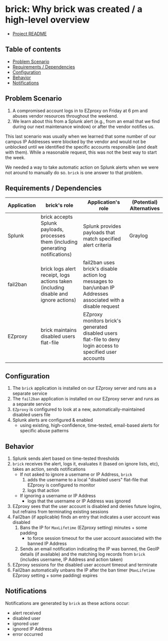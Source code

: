 <!-- omit in toc -->
# brick: Why brick was created / a high-level overview

- [Project README](../README.md)

<!-- omit in toc -->
## Table of contents

- [Problem Scenario](#problem-scenario)
- [Requirements / Dependencies](#requirements--dependencies)
- [Configuration](#configuration)
- [Behavior](#behavior)
- [Notifications](#notifications)

## Problem Scenario

1. A compromised account logs in to EZproxy on Friday at 6 pm and abuses
   vendor resources throughout the weekend.
1. We learn about this from a Splunk alert (e.g., from an email that we find
   during our next maintenance window) or after the vendor notifies us.

This last scenario was usually when we learned that some number of our campus
IP Addresses were blocked by the vendor and would not be unblocked until we
identified the specific accounts responsible (and dealt with them). While a
reasonable request, this was not the best way to start the week.

We needed a way to take automatic action on Splunk alerts when we were not
around to manually do so. `brick` is one answer to that problem.

## Requirements / Dependencies

| Application | brick's role                                                                        | Application's role                                                                                            | (Potential) Alternatives |
| ----------- | ----------------------------------------------------------------------------------- | ------------------------------------------------------------------------------------------------------------- | ------------------------ |
| Splunk      | brick accepts Splunk payloads, processes them (including generating notifications)  | Splunk provides payloads that match specified alert criteria                                                  | Graylog                  |
| fail2ban    | brick logs alert receipt, logs actions taken (including disable and ignore actions) | fail2ban uses brick's disable action log messages to ban/unban IP Addresses associated with a disable request |                          |
| EZproxy     | brick maintains disabled users flat-file                                            | EZproxy monitors brick's generated disabled users flat-file to deny login access to specified user accounts   |                          |

## Configuration

1. The `brick` application is installed on our EZproxy server and runs as a
   separate service
1. The `fail2ban` application is installed on our EZproxy server and runs as a
   separate service
1. `EZproxy` is configured to look at a new, automatically-maintained disabled
   users file
1. Splunk alerts are configured & enabled
   - using existing, high-confidence, time-tested, email-based alerts for
     specific abuse patterns

## Behavior

1. Splunk sends alert based on time-tested thresholds
1. `brick` receives the alert, logs it, evaluates it (based on ignore
   lists, etc), takes an action, sends notifications
   - If not asked to ignore a username or IP Address, `brick`
       1. adds the username to a local "disabled users" flat-file that EZproxy
          is configured to monitor
       1. logs that action
   - If ignoring a username or IP Address
       - logs that the username or IP Address was ignored
1. EZproxy sees that the user account is disabled and denies future logins,
   but refrains from terminating existing sessions
1. Fail2ban (if applicable) finds an entry that indicates a user account
   was disabled
   1. Bans the IP for `MaxLifetime` (EZproxy setting) minutes + some padding
      - to force session timeout for the user account associated with the
        banned IP Address
   1. Sends an email notification indicating the IP was banned, the GeoIP
      details (if available) and the matching log records from `brick`
      (includes username, IP Address and action taken)
1. EZproxy sessions for the disabled user account timeout and terminate
1. Fail2ban automatically unbans the IP after the ban timer (`MaxLifetime`
   EZproxy setting + some padding) expires

## Notifications

Notifications are generated by `brick` as these actions occur:

- alert received
- disabled user
- ignored user
- ignored IP Address
- error occurred
